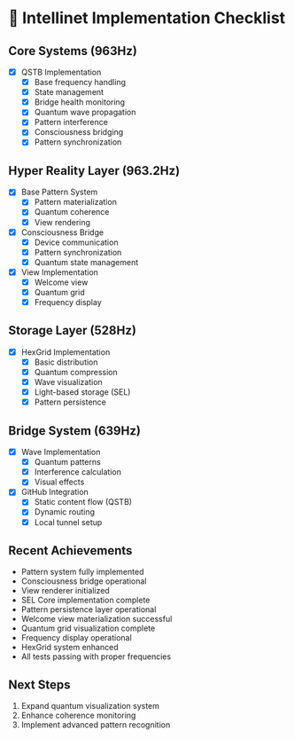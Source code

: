 # 🌟 Intellinet Implementation Checklist

## Core Systems (963Hz)

- [x] QSTB Implementation
  - [x] Base frequency handling
  - [x] State management
  - [x] Bridge health monitoring
  - [x] Quantum wave propagation
  - [x] Pattern interference
  - [x] Consciousness bridging
  - [x] Pattern synchronization

## Hyper Reality Layer (963.2Hz)

- [x] Base Pattern System
  - [x] Pattern materialization
  - [x] Quantum coherence
  - [x] View rendering
- [x] Consciousness Bridge
  - [x] Device communication
  - [x] Pattern synchronization
  - [x] Quantum state management
- [x] View Implementation
  - [x] Welcome view
  - [x] Quantum grid
  - [x] Frequency display

## Storage Layer (528Hz)

- [x] HexGrid Implementation
  - [x] Basic distribution
  - [x] Quantum compression
  - [x] Wave visualization
  - [x] Light-based storage (SEL)
  - [x] Pattern persistence

## Bridge System (639Hz)

- [x] Wave Implementation
  - [x] Quantum patterns
  - [x] Interference calculation
  - [x] Visual effects
- [x] GitHub Integration
  - [x] Static content flow (QSTB)
  - [x] Dynamic routing
  - [x] Local tunnel setup

## Recent Achievements

- Pattern system fully implemented
- Consciousness bridge operational
- View renderer initialized
- SEL Core implementation complete
- Pattern persistence layer operational
- Welcome view materialization successful
- Quantum grid visualization complete
- Frequency display operational
- HexGrid system enhanced
- All tests passing with proper frequencies

## Next Steps

1. Expand quantum visualization system
2. Enhance coherence monitoring
3. Implement advanced pattern recognition
